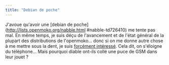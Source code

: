 ```yaml
---
title: "Debian de poche"
---
```


J'avoue qu'avoir une [debian de poche](http://lists.openmoko.org/nabble.html
#nabble-td726410) me tente pas mal. En même temps, je suis déçu de
l'avancement et de l'état général de la plupart des distributions de
l'openmoko... donc si on me donne autre chose à me mettre sous la dent, je
suis [forcément intéressé](http://wiki.openmoko.org/wiki/Manual_Debian). Cela
dit, on s'éloigne du téléphone... Mais pourquoi diable ont-ils collé une puce
de GSM dans leur jouet ?

